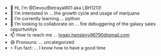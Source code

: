 - 👋 Hi, I’m @DevoutBetrayal801 aka LBH1213!
- 👀 I’m interested in ... the growth cycle and usage of marijuana
- 🌱 I’m currently learning ... python
- 💞️ I’m looking to collaborate on ... fire debuggering of the galaxy sales oppurtunitys
- 📫 How to reach me ... logan.hensleyy96790@gmail.com 
- 😄 Pronouns: ... uncategorized
- ⚡ Fun fact: ... I know how to have a good time

<!---
DevoutBetrayal801/DevoutBetrayal801 is a ✨ special ✨ repository because its `README.md` (this file) appears on your GitHub profile.
You can click the Preview link to take a look at your changes.
--->
